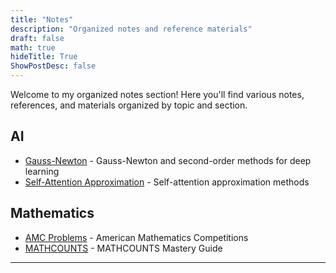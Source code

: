 ```yaml
---
title: "Notes"
description: "Organized notes and reference materials"
draft: false
math: true
hideTitle: True
ShowPostDesc: false
---
```




Welcome to my organized notes section! Here you'll find various notes, references, and materials organized by topic and section.


## AI

- [Gauss-Newton](/notes/ai/ml/gauss-newton/) - Gauss-Newton and second-order methods for deep learning
- [Self-Attention Approximation](/notes/ai/ml/self-attention-approx/) - Self-attention approximation methods


## Mathematics

- [AMC Problems](/notes/math/amc/) - American Mathematics Competitions
- [MATHCOUNTS](/notes/math/mathcounts/) - MATHCOUNTS Mastery Guide


---

